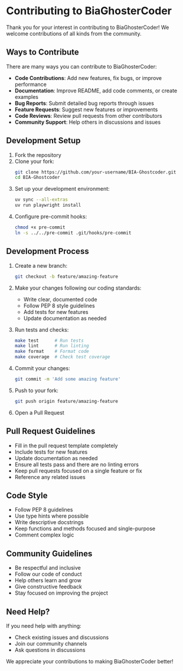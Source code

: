 # Contributing to BiaGhosterCoder

Thank you for your interest in contributing to BiaGhosterCoder! We welcome contributions of all kinds from the community.

## Ways to Contribute

There are many ways you can contribute to BiaGhosterCoder:

- **Code Contributions**: Add new features, fix bugs, or improve performance
- **Documentation**: Improve README, add code comments, or create examples
- **Bug Reports**: Submit detailed bug reports through issues
- **Feature Requests**: Suggest new features or improvements
- **Code Reviews**: Review pull requests from other contributors
- **Community Support**: Help others in discussions and issues

## Development Setup

1. Fork the repository
2. Clone your fork:
   ```bash
   git clone https://github.com/your-username/BIA-Ghostcoder.git
   cd BIA-Ghostcoder
   ```
3. Set up your development environment:
   ```bash
   uv sync --all-extras
   uv run playwright install
   ```
4. Configure pre-commit hooks:
   ```bash
   chmod +x pre-commit
   ln -s ../../pre-commit .git/hooks/pre-commit
   ```

## Development Process

1. Create a new branch:
   ```bash
   git checkout -b feature/amazing-feature
   ```

2. Make your changes following our coding standards:
   - Write clear, documented code
   - Follow PEP 8 style guidelines
   - Add tests for new features
   - Update documentation as needed

3. Run tests and checks:
   ```bash
   make test      # Run tests
   make lint      # Run linting
   make format    # Format code
   make coverage  # Check test coverage
   ```

4. Commit your changes:
   ```bash
   git commit -m 'Add some amazing feature'
   ```

5. Push to your fork:
   ```bash
   git push origin feature/amazing-feature
   ```

6. Open a Pull Request

## Pull Request Guidelines

- Fill in the pull request template completely
- Include tests for new features
- Update documentation as needed
- Ensure all tests pass and there are no linting errors
- Keep pull requests focused on a single feature or fix
- Reference any related issues

## Code Style

- Follow PEP 8 guidelines
- Use type hints where possible
- Write descriptive docstrings
- Keep functions and methods focused and single-purpose
- Comment complex logic

## Community Guidelines

- Be respectful and inclusive
- Follow our code of conduct
- Help others learn and grow
- Give constructive feedback
- Stay focused on improving the project

## Need Help?

If you need help with anything:
- Check existing issues and discussions
- Join our community channels
- Ask questions in discussions

We appreciate your contributions to making BiaGhosterCoder better!